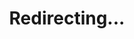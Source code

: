 ---
title: Redirecting...
layout: redirect
sitemap: false
permalink: /results/Isle_of_Man
redirect_to: /results/IMN/
---